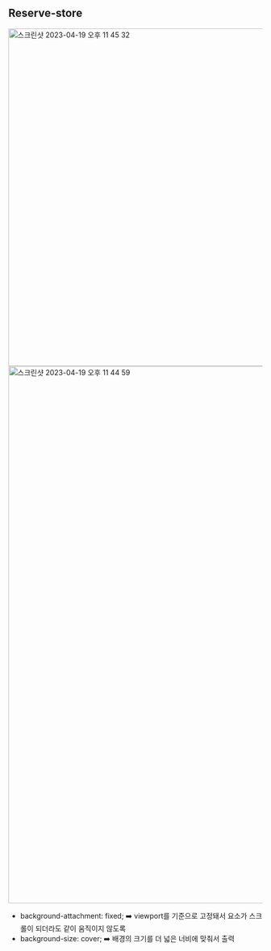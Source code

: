 ## Reserve-store

<img width="668" alt="스크린샷 2023-04-19 오후 11 45 32" src="https://user-images.githubusercontent.com/104885245/233112534-1e5cb008-9e1f-4210-9013-f018e628f107.png">

<img width="1063" alt="스크린샷 2023-04-19 오후 11 44 59" src="https://user-images.githubusercontent.com/104885245/233112567-01f70872-2396-45a6-9b35-9dea2814dc97.png">

* background-attachment: fixed; ➡️ viewport를 기준으로 고정돼서 요소가 스크롤이 되더라도 같이 움직이지 않도록
* background-size: cover; ➡️ 배경의 크기를 더 넓은 너비에 맞춰서 출력
